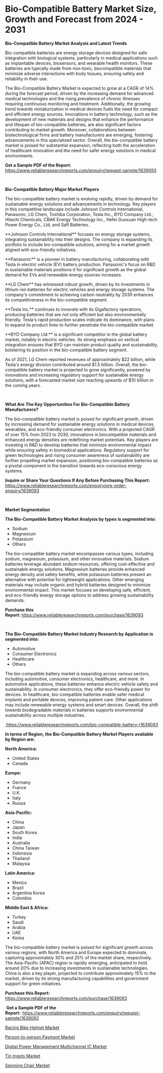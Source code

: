 <p><h1>Bio-Compatible Battery Market Size, Growth and Forecast from 2024 - 2031</h1></p><p><strong>Bio-Compatible Battery Market Analysis and Latest Trends</strong></p>
<p><p>Bio-compatible batteries are energy storage devices designed for safe integration with biological systems, particularly in medical applications such as implantable devices, biosensors, and wearable health monitors. These batteries are typically made from non-toxic, biocompatible materials that minimize adverse interactions with body tissues, ensuring safety and reliability in their use.</p><p>The Bio-Compatible Battery Market is expected to grow at a CAGR of 14% during the forecast period, driven by the increasing demand for advanced medical technologies and the rising prevalence of chronic illnesses requiring continuous monitoring and treatment. Additionally, the growing trend towards miniaturization in medical devices fuels the need for compact and efficient energy sources. Innovations in battery technology, such as the development of new materials and designs that enhance the performance and lifespan of bio-compatible batteries, are also significant factors contributing to market growth. Moreover, collaborations between biotechnological firms and battery manufacturers are emerging, fostering advancements in this specialized sector. Overall, the bio-compatible battery market is poised for substantial expansion, reflecting both the acceleration of healthcare innovation and the need for safer energy solutions in medical environments.</p></p>
<p><strong>Get a Sample PDF of the Report:&nbsp;</strong> <a href="https://www.reliableresearchreports.com/enquiry/request-sample/1639093?utm_campaign=24&utm_medium=2&utm_source=Github&utm_content=ia&utm_term=25092024&utm_id=bio-compatible-battery">https://www.reliableresearchreports.com/enquiry/request-sample/1639093</a></p>
<p>&nbsp;</p>
<p><strong>Bio-Compatible Battery Major Market Players</strong></p>
<p><p>The bio-compatible battery market is evolving rapidly, driven by demand for sustainable energy solutions and advancements in technology. Key players in this competitive landscape include Johnson Controls International, Panasonic, LG Chem, Toshiba Corporation, Tesla Inc., BYD Company Ltd., Hitachi Chemicals, CBAK Energy Technology Inc., Hefei Guoxuan High-tech Power Energy Co., Ltd, and Saft Batteries.</p><p>**Johnson Controls International** focuses on energy storage systems, integrating sustainability into their designs. The company is expanding its portfolio to include bio-compatible solutions, aiming for a market growth aligned with eco-friendly initiatives.</p><p>**Panasonic** is a pioneer in battery manufacturing, collaborating with Tesla in electric vehicle (EV) battery production. Panasonic's focus on R&D in sustainable materials positions it for significant growth as the global demand for EVs and renewable energy sources increases. </p><p>**LG Chem** has witnessed robust growth, driven by its investments in lithium-ion batteries for electric vehicles and energy storage systems. The company's commitment to achieving carbon neutrality by 2030 enhances its competitiveness in the bio-compatible segment. </p><p>**Tesla Inc.** continues to innovate with its Gigafactory operations, producing batteries that are not only efficient but also environmentally friendly. Tesla's rapid production scales indicate its dominance, with plans to expand its product lines to further penetrate the bio-compatible market.</p><p>**BYD Company Ltd.** is a significant competitor in the global battery market, notably in electric vehicles. Its strong emphasis on vertical integration ensures that BYD can maintain product quality and sustainability, bolstering its position in the bio-compatible battery segment.</p><p>As of 2021, LG Chem reported revenues of approximately $22 billion, while Tesla's energy division contributed around $1.5 billion. Overall, the bio-compatible battery market is projected to grow significantly, powered by innovations and increasing regulatory support for sustainable energy solutions, with a forecasted market size reaching upwards of $10 billion in the coming years.</p></p>
<p>&nbsp;</p>
<p><strong>What Are The Key Opportunities For Bio-Compatible Battery Manufacturers?</strong></p>
<p><p>The bio-compatible battery market is poised for significant growth, driven by increasing demand for sustainable energy solutions in medical devices, wearables, and eco-friendly consumer electronics. With a projected CAGR of over 15% from 2023 to 2030, innovations in biocompatible materials and enhanced energy densities are redefining market potentials. Key players are investing in R&D to develop batteries that minimize environmental impact while ensuring safety in biomedical applications. Regulatory support for green technologies and rising consumer awareness of sustainability are further propelling market expansion, positioning bio-compatible batteries as a pivotal component in the transition towards eco-conscious energy systems.</p></p>
<p><strong>Inquire or Share Your Questions If Any Before Purchasing This Report:</strong> <a href="https://www.reliableresearchreports.com/enquiry/pre-order-enquiry/1639093?utm_campaign=24&utm_medium=2&utm_source=Github&utm_content=ia&utm_term=25092024&utm_id=bio-compatible-battery">https://www.reliableresearchreports.com/enquiry/pre-order-enquiry/1639093</a></p>
<p>&nbsp;</p>
<p><strong>Market Segmentation</strong></p>
<p><strong>The Bio-Compatible Battery Market Analysis by types is segmented into:</strong></p>
<p><ul><li>Sodium</li><li>Magnesium</li><li>Potassium</li><li>Others</li></ul></p>
<p><p>The bio-compatible battery market encompasses various types, including sodium, magnesium, potassium, and other innovative materials. Sodium batteries leverage abundant sodium resources, offering cost-effective and sustainable energy solutions. Magnesium batteries provide enhanced energy density and safety benefits, while potassium batteries present an alternative with potential for lightweight applications. Other emerging materials may include organic and hybrid batteries designed to minimize environmental impact. This market focuses on developing safe, efficient, and eco-friendly energy storage options to address growing sustainability demands.</p></p>
<p><strong>Purchase this Report:&nbsp;</strong><a href="https://www.reliableresearchreports.com/purchase/1639093?utm_campaign=24&utm_medium=2&utm_source=Github&utm_content=ia&utm_term=25092024&utm_id=bio-compatible-battery">https://www.reliableresearchreports.com/purchase/1639093</a></p>
<p>&nbsp;</p>
<p><strong>The Bio-Compatible Battery Market Industry Research by Application is segmented into:</strong></p>
<p><ul><li>Automotive</li><li>Consumer Electronics</li><li>Healthcare</li><li>Others</li></ul></p>
<p><p>The bio-compatible battery market is expanding across various sectors, including automotive, consumer electronics, healthcare, and more. In automotive applications, these batteries enhance electric vehicle safety and sustainability. In consumer electronics, they offer eco-friendly power for devices. In healthcare, bio-compatible batteries enable safer medical implants and portable devices, improving patient care. Other applications may include renewable energy systems and smart devices. Overall, the shift towards biodegradable materials in batteries supports environmental sustainability across multiple industries.</p></p>
<p><a href="https://www.reliableresearchreports.com/bio-compatible-battery-r1639093?utm_campaign=24&utm_medium=2&utm_source=Github&utm_content=ia&utm_term=25092024&utm_id=bio-compatible-battery">&nbsp;https://www.reliableresearchreports.com/bio-compatible-battery-r1639093</a></p>
<p><strong>In terms of Region, the Bio-Compatible Battery Market Players available by Region are:</strong></p>
<p>
    <p> <strong> North America: </strong>
        <ul>
            <li>United States</li>
            <li>Canada</li>
        </ul>
        </p> 
    <p> <strong> Europe: </strong>
        <ul>
            <li>Germany</li>
            <li>France</li>
            <li>U.K.</li>
            <li>Italy</li>
            <li>Russia</li>
        </ul>
        </p> 
    <p> <strong> Asia-Pacific: </strong>
        <ul>
            <li>China</li>
            <li>Japan</li>
            <li>South Korea</li>
            <li>India</li>
            <li>Australia</li>
            <li>China Taiwan</li>
            <li>Indonesia</li>
            <li>Thailand</li>
            <li>Malaysia</li>
        </ul>
        </p> 
    <p> <strong> Latin America: </strong>
        <ul>
            <li>Mexico</li>
            <li>Brazil</li>
            <li>Argentina Korea</li>
            <li>Colombia</li>
        </ul>
        </p> 
    <p> <strong> Middle East & Africa: </strong>
        <ul>
            <li>Turkey</li>
            <li>Saudi</li>
            <li>Arabia</li>
            <li>UAE</li>
            <li>Korea</li>
        </ul>
    </p>
    </p>
<p><p>The bio-compatible battery market is poised for significant growth across various regions, with North America and Europe expected to dominate, capturing approximately 30% and 25% of the market share, respectively. The Asia-Pacific (APAC) region is rapidly emerging, anticipated to hold around 20% due to increasing investments in sustainable technologies. China is also a key player, projected to contribute approximately 15% to the market, driven by its strong manufacturing capabilities and government support for green initiatives.</p></p>
<p><strong>Purchase this Report: </strong><a href="https://www.reliableresearchreports.com/purchase/1639093?utm_campaign=24&utm_medium=2&utm_source=Github&utm_content=ia&utm_term=25092024&utm_id=bio-compatible-battery">https://www.reliableresearchreports.com/purchase/1639093</a></p>
<p>&nbsp;<strong>Get a Sample PDF of the Report:&nbsp;&nbsp;</strong><a href="https://www.reliableresearchreports.com/enquiry/request-sample/1639093?utm_campaign=24&utm_medium=2&utm_source=Github&utm_content=ia&utm_term=25092024&utm_id=bio-compatible-battery">https://www.reliableresearchreports.com/enquiry/request-sample/1639093</a></p>
<p><strong></strong></p>
<p><p><a href="https://issuu.com/reportprime-2/docs/racing-bike-helmet-market-size-2030_ebbbfed3a2e63d?utm_campaign=24&utm_medium=2&utm_source=Github&utm_content=ia&utm_term=25092024&utm_id=bio-compatible-battery">Racing Bike Helmet Market</a></p><p><a href="https://github.com/YashRP12/Market-Research-Report-List-6/blob/main/person-to-person-payment-market.md?utm_campaign=24&utm_medium=2&utm_source=Github&utm_content=ia&utm_term=25092024&utm_id=bio-compatible-battery">Person-to-person Payment Market</a></p><p><a href="https://github.com/FahadAhmed712/Market-Research-Report-List-1/blob/main/digital-power-management-multichannel-ic-market.md?utm_campaign=24&utm_medium=2&utm_source=Github&utm_content=ia&utm_term=25092024&utm_id=bio-compatible-battery">Digital Power Management Multichannel IC Market</a></p><p><a href="https://www.linkedin.com/pulse/strategic-roadmap-success-global-tin-ingots-market-analysis2024-fjcfc?utm_campaign=24&utm_medium=2&utm_source=Github&utm_content=ia&utm_term=25092024&utm_id=bio-compatible-battery">Tin Ingots Market</a></p><p><a href="https://issuu.com/reportprime-2/docs/spinning-chair-market-size-2030.ppt_fa6529f452df71?utm_campaign=24&utm_medium=2&utm_source=Github&utm_content=ia&utm_term=25092024&utm_id=bio-compatible-battery">Spinning Chair Market</a></p></p>